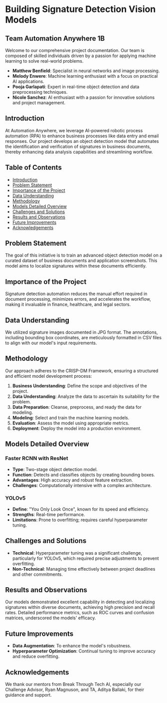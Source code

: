 # Building Signature Detection Vision Models

## Team Automation Anywhere 1B

Welcome to our comprehensive project documentation. Our team is composed of skilled individuals driven by a passion for applying machine learning to solve real-world problems.

- **Matthew Benfield**: Specialist in neural networks and image processing.
- **Melody Enwere**: Machine learning enthusiast with a focus on practical AI applications.
- **Pooja Garlapati**: Expert in real-time object detection and data preprocessing techniques.
- **Nicole Sanchez**: AI enthusiast with a passion for innovative solutions and project management.
## Introduction

At Automation Anywhere, we leverage AI-powered robotic process automation (RPA) to enhance business processes like data entry and email responses. Our project develops an object detection model that automates the identification and verification of signatures in business documents, thereby enhancing data analysis capabilities and streamlining workflow.

## Table of Contents

- [Introduction](#introduction)
- [Problem Statement](#problem-statement)
- [Importance of the Project](#importance-of-the-project)
- [Data Understanding](#data-understanding)
- [Methodology](#methodology)
- [Models Detailed Overview](#models-detailed-overview)
- [Challenges and Solutions](#challenges-and-solutions)
- [Results and Observations](#results-and-observations)
- [Future Improvements](#future-improvements)
- [Acknowledgements](#acknowledgements)

## Problem Statement

The goal of this initiative is to train an advanced object detection model on a curated dataset of business documents and application screenshots. This model aims to localize signatures within these documents efficiently.

## Importance of the Project

Signature detection automation reduces the manual effort required in document processing, minimizes errors, and accelerates the workflow, making it invaluable in finance, healthcare, and legal sectors.

## Data Understanding

We utilized signature images documented in JPG format. The annotations, including bounding box coordinates, are meticulously formatted in CSV files to align with our model's input requirements.



## Methodology

Our approach adheres to the CRISP-DM Framework, ensuring a structured and efficient model development process:

1. **Business Understanding**: Define the scope and objectives of the project.
2. **Data Understanding**: Analyze the data to ascertain its suitability for the problem.
3. **Data Preparation**: Cleanse, preprocess, and ready the data for modeling.
4. **Modeling**: Select and train the machine learning models.
5. **Evaluation**: Assess the model using appropriate metrics.
6. **Deployment**: Deploy the model into a production environment.

## Models Detailed Overview

### Faster RCNN with ResNet

- **Type**: Two-stage object detection model.
- **Function**: Detects and classifies objects by creating bounding boxes.
- **Advantages**: High accuracy and robust feature extraction.
- **Challenges**: Computationally intensive with a complex architecture.

### YOLOv5

- **Define**: "You Only Look Once", known for its speed and efficiency.
- **Strengths**: Real-time performance.
- **Limitations**: Prone to overfitting; requires careful hyperparameter tuning.



## Challenges and Solutions

- **Technical**: Hyperparameter tuning was a significant challenge, particularly for YOLOv5, which required precise adjustments to prevent overfitting.
- **Non-Technical**: Managing time effectively between project deadlines and other commitments.

## Results and Observations

Our models demonstrated excellent capability in detecting and localizing signatures within diverse documents, achieving high precision and recall rates. Detailed performance metrics, such as ROC curves and confusion matrices, underscored the models' efficacy.


## Future Improvements

- **Data Augmentation**: To enhance the model's robustness.
- **Hyperparameter Optimization**: Continual tuning to improve accuracy and reduce overfitting.

## Acknowledgements

We thank our mentors from Break Through Tech AI, especially our Challenge Advisor, Ryan Magnuson, and TA, Aditya Ballaki, for their guidance and support.


